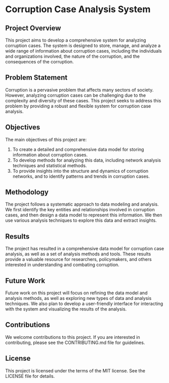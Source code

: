 # Corruption Case Analysis System

## Project Overview

This project aims to develop a comprehensive system for analyzing corruption cases. The system is designed to store, manage, and analyze a wide range of information about corruption cases, including the individuals and organizations involved, the nature of the corruption, and the consequences of the corruption.

## Problem Statement

Corruption is a pervasive problem that affects many sectors of society. However, analyzing corruption cases can be challenging due to the complexity and diversity of these cases. This project seeks to address this problem by providing a robust and flexible system for corruption case analysis.

## Objectives

The main objectives of this project are:

1. To create a detailed and comprehensive data model for storing information about corruption cases.
2. To develop methods for analyzing this data, including network analysis techniques and statistical methods.
3. To provide insights into the structure and dynamics of corruption networks, and to identify patterns and trends in corruption cases.

## Methodology

The project follows a systematic approach to data modeling and analysis. We first identify the key entities and relationships involved in corruption cases, and then design a data model to represent this information. We then use various analysis techniques to explore this data and extract insights.

## Results

The project has resulted in a comprehensive data model for corruption case analysis, as well as a set of analysis methods and tools. These results provide a valuable resource for researchers, policymakers, and others interested in understanding and combating corruption.

## Future Work

Future work on this project will focus on refining the data model and analysis methods, as well as exploring new types of data and analysis techniques. We also plan to develop a user-friendly interface for interacting with the system and visualizing the results of the analysis.

## Contributions

We welcome contributions to this project. If you are interested in contributing, please see the CONTRIBUTING.md file for guidelines.

## License

This project is licensed under the terms of the MIT license. See the LICENSE file for details.

